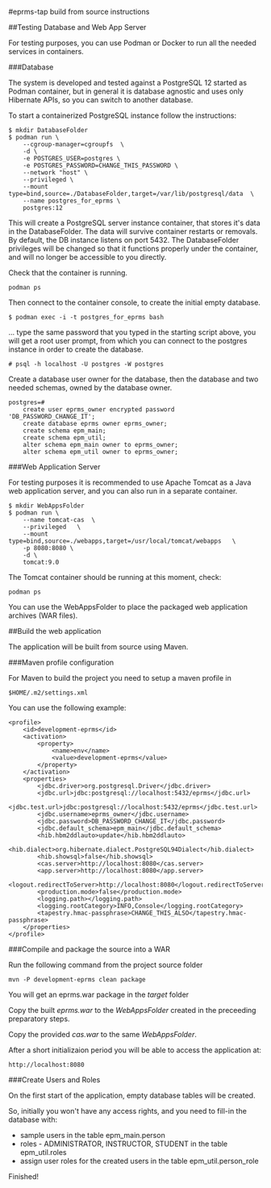 #eprms-tap build from source instructions

##Testing Database and Web App Server

For testing purposes, you can use Podman or Docker to run all the needed services in containers.

###Database

The system is developed and tested against a PostgreSQL 12 started as Podman container, but in general it is database agnostic and uses only Hibernate APIs, so you can switch to another database.

To start a containerized PostgreSQL instance follow the instructions:

	$ mkdir DatabaseFolder
	$ podman run \
		--cgroup-manager=cgroupfs  \
		-d \
		-e POSTGRES_USER=postgres \
		-e POSTGRES_PASSWORD=CHANGE_THIS_PASSWORD \
		--network "host" \
		--privileged \
		--mount type=bind,source=./DatabaseFolder,target=/var/lib/postgresql/data  \
		--name postgres_for_eprms \
		postgres:12

This will create a PostgreSQL server instance container, that stores it's data in the DatabaseFolder. The data will survive container restarts or removals. By default, the DB instance listens on port 5432. The DatabaseFolder privileges will be changed so that it functions properly under the container, and will no longer be accessible to you directly.

Check that the container is running.

	podman ps

Then connect to the container console, to create the initial empty database.

	$ podman exec -i -t postgres_for_eprms bash

... type the same password that you typed in the starting script above, you will get a root user prompt, from which you can connect to the postgres instance in order to create the database.

	# psql -h localhost -U postgres -W postgres
	
Create a database user owner for the database, then the database and two needed schemas, owned by the database owner.

	postgres=# 
		create user eprms_owner encrypted password 'DB_PASSWORD_CHANGE_IT';
		create database eprms owner eprms_owner;
		create schema epm_main;
		create schema epm_util;
		alter schema epm_main owner to eprms_owner;
		alter schema epm_util owner to eprms_owner;

###Web Application Server

For testing purposes it is recommended to use Apache Tomcat as a Java web application server, and you can also run in a separate container.

	$ mkdir WebAppsFolder
	$ podman run \
		--name tomcat-cas  \
		--privileged   \
		--mount type=bind,source=./webapps,target=/usr/local/tomcat/webapps   \
		-p 8080:8080 \
		-d \
		tomcat:9.0

The Tomcat container should be running at this moment, check:

	podman ps

You can use the WebAppsFolder to place the packaged web application archives (WAR files). 



##Build the web application

The application will be built from source using Maven.

###Maven profile configuration

For Maven to build the project you need to setup a maven profile in 

	$HOME/.m2/settings.xml

You can use the following example:

	<profile>
		<id>development-eprms</id>
		<activation>
			<property>
				<name>env</name>
				<value>development-eprms</value>
			</property>
		</activation>
		<properties>
			<jdbc.driver>org.postgresql.Driver</jdbc.driver>
			<jdbc.url>jdbc:postgresql://localhost:5432/eprms</jdbc.url>
			<jdbc.test.url>jdbc:postgresql://localhost:5432/eprms</jdbc.test.url>
			<jdbc.username>eprms_owner</jdbc.username>
			<jdbc.password>DB_PASSWORD_CHANGE_IT</jdbc.password>
			<jdbc.default_schema>epm_main</jdbc.default_schema>
			<hib.hbm2ddlauto>update</hib.hbm2ddlauto>
			<hib.dialect>org.hibernate.dialect.PostgreSQL94Dialect</hib.dialect>
			<hib.showsql>false</hib.showsql>
			<cas.server>http://localhost:8080</cas.server>
			<app.server>http://localhost:8080</app.server>
			<logout.redirectToServer>http://localhost:8080</logout.redirectToServer>
			<production.mode>false</production.mode>
			<logging.path></logging.path>
			<logging.rootCategory>INFO,Console</logging.rootCategory>
			<tapestry.hmac-passphrase>CHANGE_THIS_ALSO</tapestry.hmac-passphrase>
		</properties>
	</profile>
	
###Compile and package the source into a WAR

Run the following command from the project source folder

	mvn -P development-eprms clean package

You will get an eprms.war package in the *target* folder 

Copy the built *eprms.war* to the *WebAppsFolder* created in the preceeding preparatory steps.

Copy the provided *cas.war* to the same *WebAppsFolder*.

After a short initializaion period you will be able to access the application at:

	http://localhost:8080

###Create Users and Roles

On the first start of the application, empty database tables will be created.

So, initially you won't have any access rights, and you need to fill-in the database with:

 * sample users in the table epm_main.person
 * roles - ADMINISTRATOR, INSTRUCTOR, STUDENT in the table epm_util.roles
 * assign user roles for the created users in the table epm_util.person_role

Finished!
